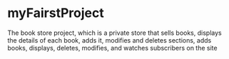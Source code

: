 # myFairstProject
The book store project, which is a private store that sells books, displays the details of each book, adds it, modifies and deletes sections, adds books, displays, deletes, modifies, and watches subscribers on the site
